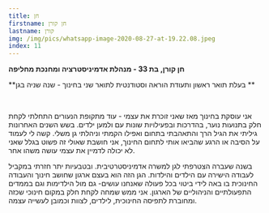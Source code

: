 ```yaml
---
title: חן
firstname: חן קורן
lastname: קורן
img: /img/pics/whatsapp-image-2020-08-27-at-19.22.08.jpeg
index: 11
---
```


**חן קורן, בת 33 - מנהלת אדמיניסטרציה ומחנכת מחליפה**

**בעלת תואר ראשון ותעודת הוראה וסטודנטית לתואר שני בחינוך - שנה שניה בגן **

**<br/>**

אני עוסקת בחינוך מאז שאני זוכרת את עצמי - עוד מתקופת הנעורים התחלתי לקחת חלק בתנועות נוער, בהדרכות ובפעילויות שונות עם ולמען ילדים. בשש השנים האחרונות גיליתי את הגיל הרך והתאהבתי בתחום ואפילו הקמתי וניהלתי גן משלי. קשה לי לעמוד על הסיבה או הרגע שהביאו אותי לתחום החינוך, אני חושבת שאולי זה פשוט בגלל שאני לא יכולה לדמיין את עצמי עושה משהו אחר.

בשנה שעברה הצטרפתי לגן למשרה אדמיניסטרטיבית. ובטבעיות יתר חזרתי במקביל לעבודה הישירה עם הילדים והילדות. הגן הזה הוא בעצם ארגון שחושב חינוך והעבודה החינוכית בו באה לידי ביטוי בכל פעולה שאנחנו עושים- גם מול הילדימות וגם בממדים התפעולתיים והניהוליים של הארגון. אני ממש שמחה לקחת חלק במקום חינוכי שכזה ומחוברת לתפיסה החינוכית, לילדים, לצוות וכמובן לעשייה עצמה.
